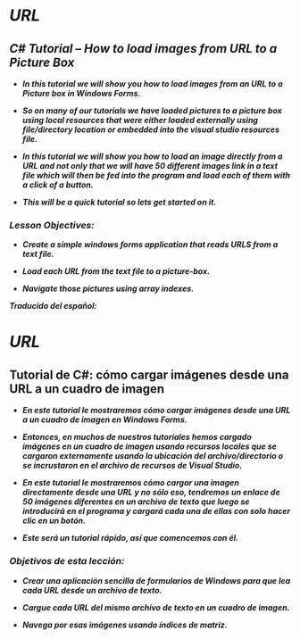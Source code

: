 # **_URL_**

## **_C# Tutorial – How to load images from URL to a Picture Box_**

- **_In this tutorial we will show you how to load images from an URL to a Picture box in Windows Forms._**
  
- **_So on many of our tutorials we have loaded pictures to a picture box using local resources that were either loaded externally using file/directory location or embedded into the visual studio resources file._**
  
- **_In this tutorial we will show you how to load an image directly from a URL and not only that we will have 50 different images link in a text file which will then be fed into the program and load each of them with a click of a button._**
  
- **_This will be a quick tutorial so lets get started on it._**

### **_Lesson Objectives:_**

- **_Create a simple windows forms application that reads URLS from a text file._**
  
- **_Load each URL from the text file to a picture-box._**
  
- **_Navigate those pictures using array indexes._**

**_Traducido del español:_**

# **_URL_**

## Tutorial de C#: cómo cargar imágenes desde una URL a un cuadro de imagen

- **_En este tutorial le mostraremos cómo cargar imágenes desde una URL a un cuadro de imagen en Windows Forms._**
  
- **_Entonces, en muchos de nuestros tutoriales hemos cargado imágenes en un cuadro de imagen usando recursos locales que se cargaron externamente usando la ubicación del archivo/directorio o se incrustaron en el archivo de recursos de Visual Studio._**

- **_En este tutorial le mostraremos cómo cargar una imagen directamente desde una URL y no sólo eso, tendremos un enlace de 50 imágenes diferentes en un archivo de texto que luego se introducirá en el programa y cargará cada una de ellas con solo hacer clic en un botón._**

- **_Este será un tutorial rápido, así que comencemos con él._**

### **_Objetivos de esta lección:_**

- **_Crear una aplicación sencilla de formularios de Windows para que lea cada URL desde un archivo de texto._**
  
- **_Cargue cada URL del mismo archivo de texto en un cuadro de imagen._**
  
- **_Navega por esas imágenes usando índices de matriz._**
